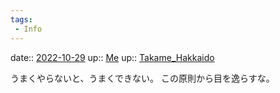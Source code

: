 ```yaml
---
tags:
 - Info
---
```


date:: [2022-10-29](Daily_Note/2022-10-29.md)
up:: [Me](Bar/Novel/Chaos/Me.md)
up:: [Takame_Hakkaido](Bar/Novel/Nacaria/Takame_Hakkaido.md)

うまくやらないと、うまくできない。
この原則から目を逸らすな。